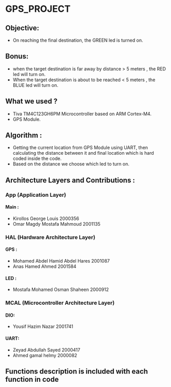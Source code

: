 # GPS_PROJECT

## Objective:
- On reaching the final destination, the GREEN led is turned on.

## Bonus:
- when the target destination is far away by distance > 5 meters , the RED led will turn on.
- When the target destination is about to be reached < 5 meters , the BLUE led will turn on.

## What we used ?
- Tiva TM4C123GH6PM Microcontroller based on ARM Cortex-M4.
- GPS Module.

## Algorithm :
- Getting the current location from GPS Module using UART, then calculating the distance between it and final location which is hard coded inside the code.
- Based on the distance we choose which led to turn on.

## Architecture Layers and Contributions :

### App (Application Layer)
#### Main : 
- Kirollos George Louis           2000356
- Omar Magdy Mostafa Mahmoud      2001135

### HAL (Hardware Architecture Layer)
#### GPS :
- Mohamed Abdel Hamid Abdel Hares 2001087
- Anas Hamed Ahmed                2001584
#### LED :
- Mostafa Mohamed Osman Shaheen   2000912

### MCAL (Microcontroller Architecture Layer)
#### DIO:
- Yousif Hazim Nazar              2001741
#### UART:
- Zeyad Abdullah Sayed            2000417
- Ahmed gamal helmy               2000082

## Functions description is included with each function in code
